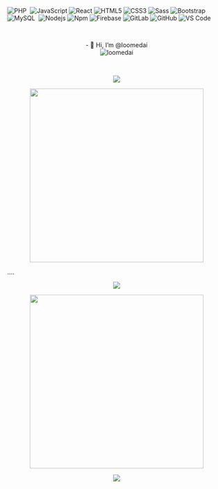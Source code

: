 ![PHP](https://img.shields.io/badge/-PHP-05122A?style=flat&logo=php&logoColor=777BB4)&nbsp;
![JavaScript](https://img.shields.io/badge/-JavaScript-%23F7DF1C?style=flat-square&logo=javascript&logoColor=000000&labelColor=%23F7DF1C&color=%23FFCE5A)
![React](https://img.shields.io/badge/-React-61DAFB?style=flat-square&logo=react&logoColor=ffffff)
![HTML5](https://img.shields.io/badge/-HTML5-%23E44D27?style=flat-square&logo=html5&logoColor=ffffff)
![CSS3](https://img.shields.io/badge/-CSS3-%231572B6?style=flat-square&logo=css3)
![Sass](https://img.shields.io/badge/-Sass-%23CC6699?style=flat-square&logo=sass&logoColor=ffffff)
![Bootstrap](https://img.shields.io/badge/-Bootstrap-563D7C?style=flat-square&logo=Bootstrap)
![MySQL](https://img.shields.io/badge/-MySQL-05122A?style=flat&logo=mysql&logoColor=4479A1)&nbsp;
![Nodejs](https://img.shields.io/badge/-Nodejs-339933?style=flat-square&logo=Node.js&logoColor=ffffff)
![Npm](https://img.shields.io/badge/-npm-CB3837?style=flat-square&logo=npm)
![Firebase](https://img.shields.io/badge/-Firebase-FFCA28?style=flat-square&logo=firebase&logoColor=ffffff)
![GitLab](https://img.shields.io/badge/-GitLab-FCA121?style=flat-square&logo=gitlab)
![GitHub](https://img.shields.io/badge/-GitHub-181717?style=flat-square&logo=github)
![VS Code](http://img.shields.io/badge/-VS%20Code-007ACC?style=flat-square&logo=visual-studio-code&logoColor=ffffff)

<br>
<p align="center" >
- 👋 Hi, I’m @loomedai
  <br>

<img src="https://komarev.com/ghpvc/?username=loomedai&label=Profile%20views&color=0e75b6&style=flat" alt="loomedai" />
  <br>
  
  </p>
<br>

<p align="center"><img src="https://github-readme-stats.vercel.app/api/top-langs/?username=loomedai&layout=compact&hide=TSQL&theme=chartreuse-dark"></p>

<p align="center" ><img src="https://github-readme-stats.vercel.app/api?username=loomedai&count_private=true&show_icons=true&&theme=chartreuse-dark&include_all_commits=true" width="400"></p> 

....
<p align="center"><img src="https://github-readme-stats.vercel.app/api/top-langs/?username=loomedai&layout=compact&hide=TSQL&theme=tokyonight"></p>


<p align="center" ><img src="https://github-readme-stats.vercel.app/api?username=loomedai&show_icons=true&hide=contribs,prs&cache_seconds=86400&theme=tokyonight" width="400"></p> 

[tokyonight]: https://github-readme-stats.vercel.app/api?username=loomedai&show_icons=true&hide=contribs,prs&cache_seconds=86400&theme=tokyonight

 <p align="center" ><img src="https://github-readme-streak-stats.herokuapp.com?user=loomedai&theme=chartreuse-dark"></p>
<br/>

<!--- [![Loomedai's github stats](https://github-readme-stats.vercel.app/api?username=loomedai&theme=material-palenight&count_private=true&hide=contribs)](https://github.com/loomedai/github-readme-stats) --->


<!---  [![Top Langs](https://github-readme-stats.vercel.app/api/top-langs/?username=loomedai&theme=material-palenight&hide=Jupyter&layout=compact)](https://github.com/anuraghazra/github-readme-stats) --->


<!--- (url)<p><img align="center" width="496px" src="https://github-readme-stats.vercel.app/api/top-langs?username=loomedai&show_icons=true&locale=en&layout=compact&theme=radical" alt="loomedai" /></p>  --->


<!---
loomedai/loomedai is a ✨ special ✨ repository because its `README.md` (this file) appears on your GitHub profile.
You can click the Preview link to take a look at your changes.
--->
